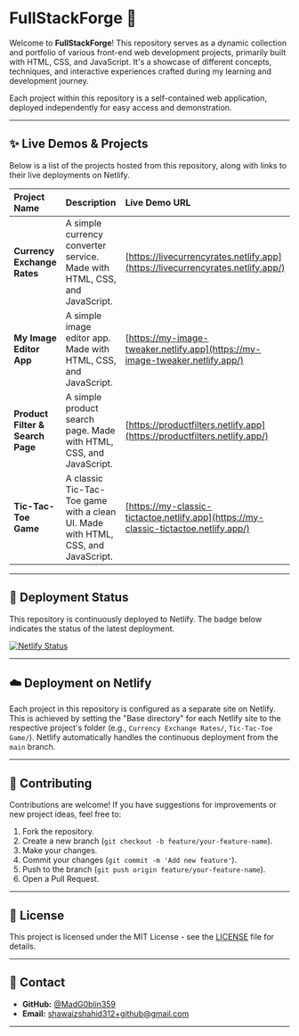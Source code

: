 # FullStackForge 🚀

Welcome to **FullStackForge**! This repository serves as a dynamic collection and portfolio of various front-end web development projects, primarily built with HTML, CSS, and JavaScript. It's a showcase of different concepts, techniques, and interactive experiences crafted during my learning and development journey.

Each project within this repository is a self-contained web application, deployed independently for easy access and demonstration.

---

## ✨ Live Demos & Projects

Below is a list of the projects hosted from this repository, along with links to their live deployments on Netlify.

| Project Name         | Description                                        | Live Demo URL                                            |
| :------------------- | :------------------------------------------------- | :------------------------------------------------------- |
| **Currency Exchange Rates** | A simple currency converter service. Made with HTML, CSS, and JavaScript. | [https://livecurrencyrates.netlify.app](https://livecurrencyrates.netlify.app/)
| **My Image Editor App** | A simple image editor app. Made with HTML, CSS, and JavaScript. | [https://my-image-tweaker.netlify.app](https://my-image-tweaker.netlify.app/)
| **Product Filter & Search Page** | A simple product search page. Made with HTML, CSS, and JavaScript. | [https://productfilters.netlify.app](https://productfilters.netlify.app/)
| **Tic-Tac-Toe Game** | A classic Tic-Tac-Toe game with a clean UI. Made with HTML, CSS, and JavaScript. | [https://my-classic-tictactoe.netlify.app](https://my-classic-tictactoe.netlify.app/)


---

## 🚀 Deployment Status

This repository is continuously deployed to Netlify. The badge below indicates the status of the latest deployment.

[![Netlify Status](https://api.netlify.com/api/v1/badges/5e739a66-d4fe-40ca-be93-79be3e242cc6/deploy-status)](https://app.netlify.com/projects/my-classic-tictactoe/deploys)

---

## ☁️ Deployment on Netlify

Each project in this repository is configured as a separate site on Netlify. This is achieved by setting the "Base directory" for each Netlify site to the respective project's folder (e.g., `Currency Exchange Rates/`, `Tic-Tac-Toe Game/`). Netlify automatically handles the continuous deployment from the `main` branch.

---

## 🤝 Contributing

Contributions are welcome! If you have suggestions for improvements or new project ideas, feel free to:

1.  Fork the repository.
2.  Create a new branch (`git checkout -b feature/your-feature-name`).
3.  Make your changes.
4.  Commit your changes (`git commit -m 'Add new feature'`).
5.  Push to the branch (`git push origin feature/your-feature-name`).
6.  Open a Pull Request.

---

## 📄 License

This project is licensed under the MIT License - see the [LICENSE](LICENSE) file for details.

---

## 📧 Contact

* **GitHub:** [@MadG0blin359](https://github.com/MadG0blin359)
* **Email:** shawaizshahid312+github@gmail.com

---
